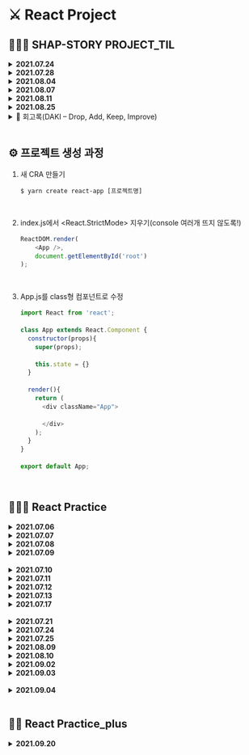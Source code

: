 # ⚔ React Project

## 🧚🏻‍♂️ SHAP-STORY PROJECT_TIL


<details>
    <summary><b>2021.07.24</b></summary><br>

- XD 상세 페이지 확정(마이페이지, 질문 게시판, 질문하기 페이지 디자인 확정)
- 인터랙션 추가 및 프로토타입 확정
    
    <br>
    페이지에 대한 이미지 예시는 아래와 같다.<br>
  <br>

    1. 마이페이지 
    <p align="center"><img src="images/mypage.JPG"></p>
  
    2. 질문 게시판 
    <p align="center"><img src="images/question_board.JPG"></p>
  
    3. 질문하기 페이지 
    <p align="center"><img src="images/question.JPG"></p>

</details>
<details>
    <summary><b>2021.07.28</b></summary><br>
    <p align="center"><img src="images/flow.JPG"></p>
    전체 플로우를 수정하고, 강의 페이지 목차 페이지를 제작하였다.<br>
    추가로 강의 페이지 컨텐츠 기획을 진행하였다. 내용은 아래와 같다.
    <br><br>

- 기초학습 ➜ 엔트리를 활용한 미로찾기 게임
- 심화학습 ➜ 초소형 컴퓨터 마이크로 비트를 이용한 알라딘의 요술램프, 배짱이 기타 만들기(makecode.microbit.org 사용)<br>
    이때 페이지 상단에서는 요술램프를 흔드는 모션을 취할 때 표정이 변하는 램프, 줄을 클릭하면 소리가 재생되는 기타를 미리 동작해 볼 수 있다.

</details>
<details>
  <summary><b>2021.08.04</b></summary><br>

- 페이지 디자인 수정 및 exports
- Event Lister 활용한 컨텐츠 미리보기 논의
<br><br>

- 추후일정(Event Listener 이용해서 알라딘의 요술램프 모션 만들기)
</details>

<details>
  <summary><b>2021.08.07</b></summary><br>

- 오류사항 수정
- 라우팅 관련 논의
- Event Listener 공부
</details>

<details>
  <summary><b>2021.08.11</b></summary><br>

  export 오류가 발생하여 각 페이지를 직접 javascript로 작성하기로 결정하였다.<br>
  대신 react의 다양한 라이브러리를 활용하여 더 다이나믹한 모션을 추가하기로 결정하였다.

1. Home_page 구현<br><br>
    - XD로 디자인한 메인페이지를 javascript로 직접 작성하였다.
    - 하단에 팀이름과 팀원 이름이 좌우로 움직이는 animation을 추가하였다.
    - 상단 Header 부분 중 contents 버튼에 hover 효과를 더해 클릭하기 전 반응을 추가하였다.
    - 시작 시 10초간 main text 가 우측에서 지정한 위치(좌측)로 이동하는 animation을 추가하였다.
    
    
</details>

<details>
  <summary><b>2021.08.25</b></summary><br>

1. basic, advanced 페이지 구현<br>

    강의 컨텐츠를 담을 기초학습, 심화학습 페이지를 구현하고 라우팅하였다.<br>
    <p align="center"><img src="images/basic_page.JPG"></p><br>
    <p align="center"><img src="images/advanced_page.JPG"></p><br><br>


2. 부트스트랩 이용에 따른 디자인 수정<br>

    부트스트랩을 설치하고 폰트 및 배치를 수정해였다.

</details>

<details>
    <summary>🥇 회고록(DAKI – Drop, Add, Keep, Improve)</summary>

<b>DROP</b><br><br>
<i>디자인 툴에 대한 이해 부족</i><br>
모각코에서는 디자인적 경험 보다는, 코딩적으로 더 넓고 깊게 학습하고 싶어 최소한의 시간을 할애하고자 하였다. 이때 변환이 용이한 XD라는 툴을 이용하게 되었는데, 툴에 대한 이해가 부족하여 예상보다 많은 시간을 투자하게 되었다.
<br>

<i>중복된 코딩</i><br>
프로젝트 초반 React를 처음 다뤄보았을 때, style만 변경하면 재사용 가능한 코딩을 중복해서 작성한 경험이 있다. 잘못되었음을 인지한 이후에는 중복된 코딩 작성을 최소화하였으나, 다음 프로젝트부터는 중복을 아예 없앨 수 있도록 할 것이다. 특히 완전하게 재사용 가능한 코딩은 component로 따로 빼 고효율을 낼 필요가 있다.

<br><br>

<b>ADD</b><br><br>
<i>발 빠른 대처</i><br>
문제 상황을 대처하는 데에 있어 미련을 남기지 않고, 부족한 부분을 빠르게 보완하고 대처할 필요가 있다. 이러한 발 빠른 대처를 통해 불필요한 시간 낭비를 막고 더 완성도 있는 결과를 만들 수 있을 것이다.
<br>

<i>소통</i><br>
프론트와 백앤드 간에 진행상황을 효과적으로 공유할 필요가 있다. 깃허브와 메신저를 이용해 서로의 업로드 상황을 살펴 볼 수는 있었으나, 기타 툴 또는 README를 잘 활용하여 서로의 진행상황을 확인하고, 필요하다면 추가로 공부할 필요가 있다.

<br><br>

<b>KEEP</b><br><br>
<i>다양한 시도</i><br>
React를 처음 배웠기 때문에 기본 문법부터 학습하였음에도 불구하고 리액트의 다양한 라이브러리를 사용할 수 있도록 노력하였다. Keyframes, eventListener, bootstrap, styled-component 등을 이용하여 더 쉽고 빠르게 다이나믹한 웹을 구현할 수 있었다.
<br>

<i>끈기있는 도전</i><br>
진행 과정 중 문제가 생겨 프론트를 처음부터 다시 구축 해야하는 상황에서 포기하거나 축소시키지 않고 최대한의 역량을 발휘하였다. 끈기있게 도전한 결과 프로젝트를 잘 마무리할 수 있었다.
<br>

<i>작업 방식에 대한 사전 논의</i><br>
협업을 진행하기 전 작업 툴(github, XD), 의존성 관리(yarn), git 관리 방식(git flow)등을 미리 의논하여 충돌을 최소화하였고 관련 문제를 적게 겪을 수 있었다.

<br><br>

<b>Improve</b><br><br>
<i>계획적인 스케줄링</i><br>
초기 계획을 잘 실행하고 마무리하기는 했으나, 더 자세하고 계획적인 스케줄링을 통해 보다 ROI가 높은 효율적 개발을 진행할 수 있을 것이라고 생각한다.
<br>

<i>클린코딩</i><br>
Naming Convention을 잘 따르고, Comments를 더 잘 작성한다면 이전보다 원활한 협업을 할 수 있을 것 같았다. 또한 변수 명에 대한 합의 과정을 거쳐 혼란이나 충돌을 막을 수 있다.
<br>

<i>풀스택</i><br>
웹을 공부하는 과정에서, 담당했던 프론트앤드 뿐만 아니라 백앤드 관련 지식도 있었다면 더 완성도 있는 개발을 진행할 수 있었다고 생각한다. 이후에는 관련한 학습을 추가로 진행해 프로젝트를 보완, 서비스 런칭을 진행하고 싶다.
</details>

<br>

## ⚙ 프로젝트 생성 과정

1. 새 CRA 만들기

   ```shell
   $ yarn create react-app [프로젝트명]
   ```
   <br>
2. index.js에서 <React.StrictMode> 지우기(console 여러개 뜨지 않도록!)
   
   ```javascript
   ReactDOM.render(
       <App />,
       document.getElementById('root')
   );
   ```
   <br>
3. App.js를 class형 컴포넌트로 수정

   ```javascript
   import React from 'react';
   
   class App extends React.Component {
     constructor(props){
       super(props);
   
       this.state = {}
     }
     
     render(){
       return (
         <div className="App">
           
         </div>
       );
     }
   }
   
   export default App;
   ```
<br>


## 🧚🏻‍♀️️ React Practice



<details>
  <summary><b>2021.07.06</b></summary><br>

1. react 학습을 위한 기본 <b>환경 세팅</b><br>

    - Visual Studio Code 설치

      settings - Terminal › External: Windows Exec의 내용을 아래와 같이 변경시켜주었으며 Terminal의 default profile을 git bash로 setting하였다.

        ```
        C:\Program Files\Git\bin\bash.exe
        ```

    - nvm 설치

      <a href="https://github.com/coreybutler/nvm-windows/releases">여기</a>에 접속하여 nvm을 설치하고, vs code에서 정상적으로 설치되었음을
      확인하였다.

        ```shell
        $ nvm -v
        ```

2. 웹의 기본 동작 개념<br>

    - 서버(response)와 클라이언트(request)?

        - 클라이언트 : 웹사이트를 보는 도구<br>
        - 서버 : html, data등의 웹사이트에 뿌려줄 요소를 만들어서 클라이언트에 json 등의 형태로 전달해줌<br>

    - 서버리스(서버가 없는게 아님. 직접 만들 필요가 없는 것!)

3. DOM

   html 단위 하나하나를 객체로 생각하는 모델을 말한다. 즉 부모-자식의 관계를 갖는 트리구조임을 의미한다.

</details>
<details>
  <summary><b>2021.07.07</b></summary><br>

1. ES6문법

   React는 javascript 라이브러리로, 자바스크립트의 표준 규약 중 가장 보편화 된 ES6 문법을 학습하였다.
   <details open>
   <summary>Class</summary><br>
    객체 단위로 코드를 그룹화하고 쉽게 재사용하기 위해 사용. Class를 통하여 내용을 정의한 후 여러차례 재사용할 수 있다.
   <br>
   
      ```javascript
      Class Cat {
          // 생성자 함수
          constructor(name)
         {
            this.name = name;
         }
         
         // 일반 함수
         showName() {
              console.log(this.name);
          }
      }
      ```

   위와 같이 클래스 내부에서는 생성자 함수 constructor을 정의하여 내부 내용을 초기화 할 수 있다. 객체를 생성할때는 <code>let cat = new Cat('Happii')</code>형태로 작성할
   수 있다. 클래스 내부의 함수는 다음과 같이 호출한다.

      ```javascript
      cat.showName();
      ```

   한편 class는 extends를 통하여 상속도 가능하다.

      ```javascript
      Class MyCat extends Cat {
      // 생성자 함수
      // ...
     
     
      // 일반 함수
      // 오버라이딩 : 상위클래스의 메소드를 재정의
         showName(){
            // super를 키워드로 사용하기
            return '내 고양이 이름은 '+super.showName()+'입니다.';
         }
      }
      ```

   이때 <code>super</code>를 사용하여 부모클래스에 대한 필드, 메소드를 참조할 수 있다.
    </details>
   <details>
   <summary>let, const의 Scope</summary><br>
   var(함수단위), let(block 단위) / const(block 단위)<br>이때 block은 if{...} 등 중괄호로 구분된 한 단위를 말한다.
   </details>
   <details>
      <summary>=, ==, ===</summary><br>

    - = : 할당
    - == : 자료형을 비교하지 않는 등차
    - === : 자료형까지 비교하는 등차
   </details>
   <details>
      <summary>Spread 연산자(...)</summary><br>
      객체 내부 요소를 객체 외부로 꺼내준다.<br>

         ```javascript
         let array = [1,2,3,4,5];
         let new_array = [...array];
         ```
   </details>
   <details>
      <summary>조건부 삼항 연산자</summary><br>
      조건 ? 참일 경우 : 거짓일 경우
   </details>


2. Array
   <details>
      <summary>map</summary><br>
      기존의 array에 연산을 하여 새로운 배열을 생성할 수 있다. 이때  원본 값은 훼손되지 않는다.
      <br>
   
      ```javascript
      const array1 = [0, 1, 2, 3];
      const array2 = array1.map((array_item) => {
        return array_item + 1;
      });
      ```      
      
      이 경우 원본배열은 그대로 [0, 1, 2, 3] 이나, 새로 생성한 배열 array2는 [1, 2, 3, 4]의 리스트를 가진다는 것을 확인할 수 있다.
   </details>
   <details>
      <summary>filter</summary><br>
      map의 경우 map을 통해 얻어낸 배열이 원본배열의 길이와 같다는 것을 알 수 있다. 원본 배열에서 필요한 요소를 filtering해 원하는 값만 가져오도록 하는 것이 filter이다.
      <br>
   
      ```javascript
      const array1 = [0, 1, 2, 3];
      const array2 = array1.filter((array_item) => {
        return array_item > 2;
      });
      ```
   
      array2는 [3]의 리스트를 가진다는 것을 알 수 있다.
   </details>
   <details>
      <summary>concat</summary><br>
      concat을 사용하여 원본 배열을 변화시키지 않으면서 두 배열을 합치거나 요소를 추가할 수 있다. 이때 concat은 중복 항목을 제거해주지 않는다는 특징이 있다.<br>
      중복 항목이 자동으로 제거되도록 하기 위하여 Set을 사용할 수 있다.
   
      ```javascript
      const array1 = [0, 1, 2, 3];
      const array2 = [3, 4, 5];
   
      const new_array = [...new Set(array1.concat(array2))]
      ```
   </details>

   <details>
      <summary>from</summary><br>
      
      ```javascript
      const my_name = "heeeon";
      const my_name_array = Array.from(my_name);
      
      console.log(my_name_array);   // ['h', 'e', 'e', 'e', 'o', 'n']
      
      // 배열 초기화
      const new_array = Array.from({length: 5}, (item, idx)=>{ return idx;});
      // 출력 결과는 길이가 5인 배열에 0부터 순서대로 삽입된 것을 확인할 수 있다.
      console.log(new_array);   // [0, 1, 2, 3, 4]
      ```

   </details>
</details>

<details>
  <summary><b>2021.07.08</b></summary><br>

   1. nvm
      ```shell
      # node 안정적인 버전 설치
      $ nvm install 12.18.4
      # node 가장 최신 버전 설치
      $ nvm install 14.13.0

      # 노드가 잘 설치되었는지 확인
      $ node -v

      # 안정적인 버전으로 바꾸기
      $ nvm use 12.18.4
      ```

2. npm & yarn

   npm(Node Package Manager)은 여러 third-party 패키지를 활용할 수 있도록 한다. 비슷하게 yarn이 있는데 npm과 yarn은 프론트엔드의 의존성을 관리하기 위한 패키지 매니저이다. 이때 npm은 node를 설치하면서 자동으로 설치되기 때문에 따로 설치하지 않아도 된다는 특징이 있다.<br><br>

   - yarn 설치하기

      ```shell
      # -g : 컴퓨터 전체에 설치
      $ npm install -g yarn

      # yarn 설치 확인
      $ yarn -v
      ```

   - yarn으로 CRA(Create React App)  설치하기 - CRA는 웹사이트 제작을 위해 필요한 패키지들의 모음이라고 할 수 있다.

      ```shell
      $ yarn add global create-react-app
      ```

3. React Project 시작

   week-1 project를 아래의 명령어로 시작한다.

   ```shell
   $ yarn create react-app week-1
   ```

   week-1 내부 폴더를 살펴보면 첫번째로 node_modules를 확인할 수 있다. 이 폴더는 앞으로 yarn으로 설치할 수많은 패키지들이 담기는 장소이다.
</details>

<details>
  <summary><b>2021.07.09</b></summary><br>

1. JSX

   리엑트에서는 하나의 html 파일(public/index.html)만 존재한다. 이러한 React의 특징으로 인해 JSX 를 통해 요소를 생성하고 렌더링 시켜 view 를 구성한다. 이때 JSX는 src/App.js와 같이 함수 안에서 return 해주는 html 태그로 view를 꾸미는데, 이를 html in js 방식이라고 하며 이를 JSX라고 부른다. 

   <br><br>
   JSX 에러 살펴보기
   
   ```shell
   # JSX 문법에 맞게 쓰이지 않음(태그 제대로 안닫힘)
   SyntaxError: Unterminated JSX contents
   
   # 태그는 하나만 반환해야 함.
   SyntaxError: Adjacent JSX elements must be wrapped in an enclosing tag.
   ```
   
   <br>
   jsx Basic Rules<br><br>

   - jsx 에서 변수 or 자바스크립트 문법을 사용할 때 중괄호를 이용한다.

      ```jsx
      const dog_name = 'happii';
      return (
         <div>
         hello {cat_name}
         </div>
      );
      ```
      <br>

   - class를 선언할 때 class 대신 className을 사용한다.

      ```jsx
      <div className="App">
      ```
   <br>

   - style

      ```jsx
      // 방법1) p 태그에서 style을 사용할때 중괄호로 묶어준다.
      <p style={{color: 'blue'}}>Blue</p>


      // 방법2) 변수로도 사용 가능하다.
      const styles = {
         color: 'blue'
      };

      return (
         <div className="App">
            <p style={styles}>orange</p>
         </div>
      );
      ```

2. Component

   웹 페이지를 구성할 때 여러 요소로 나누어서 생각할 수 있는데 이 요소를 Componet라고 한다. Component는 함수형 Component/ Clsss형 Component로 나누어질 수 있으며, 이때 이 Component를 너무 크게 쪼개면 재사용성이 떨어진다.
   <br>

   - State : Component의 데이터
   
   - Props : 부모 Component로 부터 받아온 데이터

3. CSS

   App.js에서 state를 정의하고, 이를 props로 start2.js로 전달한다. 또한 App.js에서 hw.css를 연동시켜 화면을 꾸밀 수 있다.

   ```javascript
   // App.js
   // CSS import
   import './hw.css'
   
   // 컴포넌트 넘겨주기
   render() {
         return (
         <div className="App">
           {/* <컴포넌트 명 [props 명]={넘겨줄 것(리스트, 문자열, 숫자, ...)}/> */}
           <Start2 name={this.state.name}/>
         </div>
       );
     }
   ```
   <br>
   실습 내용은 아래와 같다.
   <p align="center"><img src="images/week-1.JPG"></p>
</details>
<br>

<details>
  <summary><b>2021.07.10</b></summary><br>

1. SASS, SCSS

   SASS와 SCSS는 CSS를 더 편하게 쓸 수 있도록 도와준다. 이때 SCSS는 SASS의 3번째 버전 부터 추가된 것인데 CSS와 호환성이 개선되었다.

   ```shell
   # SASS 설치
   $ yarn add node-sass@4.14.1 open-color sass-loader classnames
   ```
   <br>
   SCSS의 주요 기능은 아래와 같다.<br>

   - Nesting 가능
   
   - 클래스명, 글자 등 상위 요소 이어쓰기 가능(& 사용)
   
      ```scss
     .App { 
        &:hover{
           background-color: bisque;
        }  
      }
      ```
     <br>

   - 변수 사용 가능
   
      ```scss
      $bgColor: #eee;
     
      .App {
         background-color: #{$bgColor};      
      }
      ```
     
2. styled-components
   
      styled-components는 CSS-in-js 라이브러리 중 하나로 컴포넌트 스타일링 기법이다. 이는 class 이름을 고민하지 않아도 된다는 점, 컴포넌트에 스타일을 적기 때문에 직관적이라는 점이 특징이다.
      <br>
      설치 방법은 아래와 같다.<br>
      
      ```shell
      $ yarn add styled-components
      ```
      <br>
      사용 방법은 아래와 같다.
      
      ```javascript
      import styled from 'styled-components';
   
      function App() {
         return (
            <div className="App">
              {/* props로 bgColor를 줘볼까요! */}
              <MyStyled bgColor를={"red"}>hello React!</MyStyled>
            </div>
         );
      }
   
      // 백틴 내부에 기존 CSS문법 사용
      const MyStyled = styled.div`
         color: #fff;
         &:hover{
           background-color: #ddd;
         }
         // 변수 받아오기 가능, 삼항연산자 사용 가능 등 기초 js 문법이 사용 가능함.
         background-color: ${(props) => (props.bgColor를 ? "red" : "purple")};
      `;
      ```
</details>

<details>
  <summary><b>2021.07.11</b></summary><br>

1. 가상 DOM

   DOM은 html 단위 하나하나를 객체로 생각하는 모델이다.
   즉 DOM은 트리 구조를 띄고 있다는 것인데, 트리 구조는 자식 노드에 수정이 발생하였을때 굉장한 비효율을 유발한다는 단점이 있다.
   <br><br>
   이때 사용하는 개념이 가상 DOM 이다. 이는 메모리 상에서 돌아가는 DOM으로 실제 수정이 일어난다고 가정하였을 때, 수정된 부분만 바꾼다는 점에서 처리가 매우 간결하다.(Facebook 에서 가상돔 사용)
   이러한 형식으로 돔을 그리고, 갈아끼우는 것을 <code>렌더링(처음 진입 시), 리렌더링(데이터 수정 시)</code>이라고 한다.

<br>
   
2. 라이프 사이클

   컴포넌트의 <code>라이프 사이클</code>이란, 컴포넌트가 렌더링을 준비하는 순간부터, 페이지가 사라질 때 까지의 순간을 말한다.
   <br>
   컴포넌트의 상태는 생성 → 수정 → 제거로 구분지을 수 있는데, 생성은 처음 컴포넌트를 불러오는 단계를 말한다. 
   이후 수정은 사용자로 인하여 데이터에 변동이 일어났을때, 부모 컴포넌트에 영향을 받았을 때(부모 컴포넌트 렌더링) 발생한다.
   즉, 아래 네가지 경우에 수정이 발생한다.
   
   - props에 변동
   
   - state가 변동
   
   - 부모 컴포넌트 update
   
   - forceUpdate()
   
   <br>
   마지막으로 제거 단계는 페이지를 이동 or 사용자로 인해 컴포넌트가 화면에서 사라지는 단계를 말한다.

   <br><br>
   <b>📕 라이프 사이클 함수</b><br>
   클래스형 컴포넌트에서만 사용할 수 있다.
   
   - constructor() : 생성자 함수, 컴포넌트 생성시 가장 처음 호출됨
   - render() : 컴포넌트 모양 정의
   - componentDidMount() : 리렌더링 할때는 실행되지 X, 첫번째 렌더링을 마친 후에만 실행된다.
   - componentDidUpdate(prevProps,  e, snapshot) : 리렌더링 후 실행되며, 업데이트 되기 전 props와 state를 저장하고 있다.
   - componentWillUnmount() : 컨포넌트가 DOM에서 제거될 때 실행
</details>

<details>
  <summary><b>2021.07.12</b></summary><br>

1. Ref

   돔이 그려지기 이전에, 페이지의 어떤 내용을 가져오기 위해서는 react 요소에서 가져올 수 있다. React 요소를 가지고 오는 방법은 아래와 같다.(createRef() 사용)
   
   ```javascript
   // constructor() 아래 문장 작성
   class App extends React.Component {
     constructor(props) {
       super(props);
       this.text = React.createRef();
     }
     
     render() {
       return (
         <div className="App">
             <input type="text" ref={this.text} />
         </div>
       );
     }
   }
   ```
   <br>
   Ref와 Dom 관련한 자세한 사항은 <a href="https://ko.reactjs.org/docs/refs-and-the-dom.html">
   React 공식 문서</a>에서 확인할 수 있다.

</details>

<details>
  <summary><b>2021.07.13</b></summary><br>

1. State 관리

   데이터는 단방향적 흐름을 갖는다.(부모 -> 자식 방향으로만 넘겨줌)
   <br><br><br>
       <b>a. 클래스형 컴포넌트에서 state 관리(setState() 사용)</b>
       <br>
       setState()를 이용하여 state의 상태를 변경해줄 수 있다.<br>
       class App 내부 this.state 딕셔너리에 count = 3으로 정의되어있다고 가정하자.
       함수 addSquare가 실행되었을 때 count를 1씩 증가시키기 위해서는 아래와 같이 작성할 수 있다.
       
   ```javascript
   constructor(props){
       super(props);
   
       this.state = {
         count: 3,
       }
   }
   
   addSquare = () => {
       this.setState({count: this.state.count + 1});
       console.log('add')
   }
   ```
   <br><br>

   ++ 배열 초기화 하기<br>
   
   ```javascript
   Array.from({length: 3}, (v, i) => (i));  // [0, 1, 2]로 초기화
   ```
   <br><br>
   <b>b. 함수형 컴포넌트에서 state 관리(useState() 사용)</b><br><br>
   기존 함수형 컴포넌트는 dump components로 state를 사용할 수 없었다.
   이때 react hooks를 사용하면 state를 가질 수 있다.
   <br><br>
   Square.js에서 <code>const Square = (props) => {...}</code> 내부에 아래와 같이 선언하여 state를 관리할 수 있다.

   ```javascript
   // const [state로 쓸 변수, 바꿔줄 함수] = React.useState(state로 사용하는 변수 초기화);
    const [count, setCount] = React.useState(3);
   ```
   <br>
   즉, count라는 변수를 setCount()라는 함수로 관리한다는 것인데, 실제 사용하는 방법은 아래와 같다.

   ```javascript
    const addSquare = () => {
        setCount(count + 1);
    }
   ```

   <br>
   <code>const [count, setCount] = React.useState(3);</code>를 선언한 이후부터 count와 setCount를 사용할 수 있다.
</details>


<details>
  <summary><b>2021.07.17</b></summary><br>

   1. Event Listener
   
      event를 많이 알고 있으면 생동감 있는 웹사이트를 제작할 수 있다.
      keyboard event, mouse event 등 다양한 Event Lister를 <a href="https://developer.mozilla.org/ko/docs/Web/Events">
      여기</a>에서 확인할 수 있다.
      <br><br> 이벤트 리스너는 등록해놓은 돔 객체가 사라질 때, 더이상 필요 없어지기 때문에
      componentWillUnMount에서 Event Lister 구독을 해제해 줘야한다.
      <br><br>
   
      <i><b>Event Listener 구독 순서<br></b></i><br>
      a. Ref 잡기(DOM에 접근하기 위하여)<br>
      b. Event 정하기<br>
      c. 함수 만들기(ex. mouseover 이벤트가 일어났을 때 어떤 행동을 해주겠다를 함수로 표현)<br>
      d. componentDidMount()에 등록<br>
      e. 컴포넌트가 사라졌을 때 구독 해제하기 위하여 componentWillUnmount()에서 처리
   
      ```javascript
      // c. 함수 만들기 - hoverEvent 함수 생성
      hoverEvent = (e) => {
              console.log(e);
              console.log(e.target);
      
              e.target.style.background = "#eee";
          }
      
      // d. componentDidMount()에 등록
      componentDidMount() {
           this.div.current.addEventListener("mouseover", this.hoverEvent);
      }
      
      // e. componentWillUnmount()에서 구독 해제
      componentWillUnmount() {
           this.div.current.removeEventListener("mouseover", this.hoverEvent);
      }
      ```

   
</details> 
<br>
<details>
  <summary><b>2021.07.21</b></summary><br>
    
> route_ex

<br>
1. 라우팅

- SPA(Single Page Application) : 서버에서 주는 html이 1개인 애플리케이션

   html을 하나만 준다는 점에서 사용성을 증가시킨다.
   (SPA 방식이 아닌) 페이지를 이동할 때마다 서버에서 주는 html로 화면을 바꾸는 방식의 경우 상태 유지가 어려우며, 불필요한 부분까지 불러온다는 비효율을 초래한다.
   <br>한편, SPA 방식은 처음에 모든 컴포넌트를 받아와야하기 때문에 도입 시 로딩이 느리다는 단점을 가지고 있다.
  <br>
  

- 라우팅 : 브라우저 주소에 따라 다른 페이지를 보여주는 것

   SPA에서 주소를 옮기는 방법? ➜ 라우팅 라이브러리(react-router-dom)를 이용하여 주소를 옮길 수 있다.
   
   ```shell
   # react-router-dom 설치
   $ yarn add react-router-dom
   ```  
   
  <br>
   react-route-dom <a href="https://reactrouter.com/web/example/basic">
  공식 문서</a>를 확인해 보면, 아래와 같이 import 해줌으로써 react-route-dom을 쉽게 이용할 수 있다.<br>
   
  ```javascript
   import React from "react";
   import {
     BrowserRouter as Router,
     Switch,
     Route,
     Link
   } from "react-router-dom";
   ```
   <br><br>
  
<b><i>⭐ 라우팅 처리 절차 : < Link/ > 사용</i></b><br>
  
  1. index.js에 BrowserRouter 적용하기
          
      ```javascript
      ReactDOM.render(
        <BrowserRouter>
          <App />
        </BrowserRouter>,
        document.getElementById("root")
      );
      ```
         
     <br>
      
  2. 세부 화면 만들기


  3. App.js에서 Route 적용하기
     
      ```javascript
      // 넘겨줄 props가 없을 때
      <Route path="주소[/home 처럼 /와 주소를 적어요]" component={[보여줄 컴포넌트]}/>
      
      // 넘겨줄 props가 있을 때
      <Route path="주소[/home 처럼 /와 주소를 적어요]" render={(props) => (<BucketList list={this.state.list} />)} />
      ```
       
      <br>
  4. exact 적용하기 - 중복 주소 처리
       
      ```javascript
      <Route path="/" exact component={Home} />
      ```
          
      <br>
  5. URL 파라미터 사용하기
       
      ```javascript
      // 파라미터 주기 - APP.js
      <Route path="/cat/:cat_name" component={Cat}/>
      
      // 파라미터 사용하기 - Cat.js
      const Cat = (props) => {
          console.log(props.match);
          return(<div>내 고양이 이름은 {props.match.params.cat_name}에요!</div>)
      }
      ```
      
      <br>
6. 링크 이동 시키기
    ```javascript
    <Link to="주소">[텍스트]</Link>
    ```
 <br>

✔ 추가로 withRouter를 추가해 함수를 통한 라우팅도 가능하다.

```javascript
// App.js - import 부분에 추가
import { withRouter } from "react-router";

// App.js - 내보내는 부분에서 withRouter로 감싸기
export default withRouter(App);
```

<br> App.js에서 이전페이지로 이동하는 버튼을 다음과 같이 추가할 수 있다.

```javascript
<button onClick={()=>{
  // goBack()은 뒤로가기 예요.
  this.props.h
    
    istory.goBack();
}}>뒤로가기
</button>
```

<br>

- Switch

    > bucket_list/App.js
    
    사용자 입장에서 잘못된 주소를 입력하였을 때 별도의 안내가 없다면, 페이지가 없다고 생각하기 쉽다.
    이를 위하여 다른 경로를 입력하였을 때 안내를 위한 페이지로 분기하도록 하는 것은 웹서비스에서 중요한 부분이다.
    그러나 이 경우에 if 문을 사용하기는 적절하지 않다. 이럴 때 Switch 를 사용할 수 있다.
    
    ```javascript
    <Switch>
        // 전달 인자가 있을 때 라우팅
        <Route path="/" exact render={(props)=><BucketList history={this.props.history} list={this.state.list} />}/>
        // 전달 인자가 없을 때 라우팅
        <Route path="/details" component={Details}></Route>
        
        // 스위치 문 내부에서 경로를 지정하지 않은 Route
        // => 위에서 route한 주소 외에 모든 주소는 이 문장에서 정의한 페이지로 이동한다.
        <Route component={NotFound}/>
    </Switch>
    ```

    
</details>

<details>
    <summary><b>2021.07.24</b></summary><br>

1. 리덕스

    리덕스는 상태관리 관련한 라이브러리이다. 이때 상태 관리란 컴포넌트의 데이터를 관리하는 것을 말한다. 
   공식문서는 <a href="https://ko.redux.js.org/introduction/getting-started/">여기</a>에서 확인할 수 있다.
    
    ```shell
    $ yarn add redux react-redux
    ```
   
    <br>
    이는 부모-자식 관계와 동떨어진 어떤 위치에 데이터를 몰아 넣고,
    전역으로 사용할 수 있다.(전역으로 저장해 놓은 데이터 모음을 아무데서나 참조 가능하다.)

    <br><br>
    <b><i>⭐ 리덕스 기본 용어</i></b><br><br>
   
    - State : 리덕스에서 저장하고 있는 상태값(딕셔너리 형태)
    - Action : 데이터에 수정이(상태 변화) 필요할 때 발생.
    - ActionCreator : 액션을 만들기 위한 함수
    - Reducer : 리덕스에 저장된 상태를 변경하는 함수<br>
      (컴포넌트들이 데이터를 바꾸고 싶은 순간 Action 생성 함수 호출함 ➜
      Action 반환 ➜ Reducer이 지금 리덕스에 들어가 있는 현재 상태의 액션 객체를 받음 ➜ 새로운 데이터를 만듬 ➜ return)
      <br>`+ 리듀서는 순수한 함수여야 한다.` 
    - Store : 우리가 데이터를 볼 수 있게 만들어줌. 
      리덕스를 프로젝트에 적용하기 위해 생성(딕셔너리 형태)
        
        1. 단일 스토어 규칙 - 한 프로젝트에 하나의 store
      
        2. store의 state는 action으로만 변경 가능함.</b>)
       
    - dispatch : 액션을 발생시키는 역할. `dispatch(action);`와 같이 호출할 수 있다.
    
</details>

<details>
    <summary><b>2021.07.25</b></summary><br>

1. 리덕스를 통한 리액트 상태관리
    자식 컴포넌트는 부모 컴포넌트의 state를 조작할 수 없으며(단방향적 흐름), 다른 하위 노드에 데이터를 전달하는 것 역시 불가능하다. 
   그렇기 때문에 리덕스가 필요한데, `리덕스 상태관리 흐름`은 아래와 같다.<br><br>
   
    1. 리덕스 Store을 컴포넌트에 연결한다.
    2. 컴포넌트에서 상태 변화가 필요할 때 Action을 호출한다.
    3. Reducer을 통해서 새로운 상태 값을 만든다.
    4. 새 상태 값을 Store에 저장한다.
    5. 컴포넌트는 새로운 상태 값을 받아온다.(리렌더링 필요 - ∵ props를 통해 다시 받아와서)

<br><br>

2. 리덕스 적용<br><br>
    - 덕스 구조 : 리덕스를 사용할때 보통 action, actionCreator, reducer을 분리해서 작성한다.(기능으로 묶어서 작성)
    
        <br>
    - 모듈 만들기
      
        1. src> redux 폴더> moduels 폴더 생성
        2. Action : 액션 정의
        3. initialState : 초기 상태 값 정의
        4. Action Creator : 액션 생성 함수 작성
        5. Reducer : 리듀서 작성
        6. Store : redux 폴더 하위에 configStore.js 파일 생성 후 스토어 만들기
    
</details>



<details>
  <summary><b>2021.08.09</b></summary><br>

> quiz/

- 랭킹화면 만들기
    
- 라우팅
  
    라우팅을 위해 아래 패키지를 설치한다.
    <br>
    ```shell
    $ yarn add react-router-dom
    $ yarn add redux react-redux
    ```
    <br>
    index.js에서 BrowserRouter을 import하고 적용시켜준다.<br>
    이후 App.js에서 Route, Switch를 import한 후 아래와 같이 라우팅을 진행한다.<br>

    ```javascript
    <Switch>
        <Route path="/quiz" component={Quiz} />
        <Route path="/" exact component={Start} />
        <Route path="/score" component={Score} />
        <Route path="/message" component={Message} />
        <Route path="/ranking" component={Ranking} />
    </Switch>
    ```
    <br>

- 리덕스에 데이터 넣기

</details>

<details>
  <summary><b>2021.08.10</b></summary><br>

1. keyframes<br>
    keyframes는 styled-components 하위 요소로, 웹 애니메이션을 구현할 때(transition, animation) 자주 사용한다.<br>
    애니메이션은 javascript로도 구현이 가능하나, 완전히 CSS 스타일적으로는 keyframes의 transition, animation을 많이 사용한다. 
    
    - transition : 단순한 효과를 줄때 사용 - elements 상태변화
    - animation : 다이나믹한 효과를 줄 때 사용
    
    <br><br>
    ✔ 원모양 view를 상하로 움직이는 애니메이션을 만들어 보자.<br><br>
   
    new project 생성 후 styled-components를 설치한다.<br>
    이후 애니메이션을 정의하고, view를 생성한다. 이때 애니메이션 정의가 view 하단에 위치하는 경우
    <code>ReferenceError: Cannot access 'move' before initialization</code> 에러를 발생시키므로 먼저 정의될 수 있도록 유의해야한다.
    <br> 자세한 내용은 아래와 같다.<br>
   
    ```javascript
   // 애니메이션 정의
    const move = keyframes`
        0%{
            top : 20px;
        }
        
        50%{
            top: 200px;
        }
        
        100%{
            top:20px;
        }
    `;
    
   // 원 모양 뷰 정의
    const Box = styled.div`
        width: 150px;
        height: 150px;
        background-color: green;
        border-radius:150px;
        position: absolute;
        top: 20px;
        left: 20px;
  
        animation: ${move} 2s 1s infinite;
    `;
    ```
   <br><br><br>
    ✔ bucket_list에 프로그래스 바 추가하기<br><br>
   
    - (redux/modules/bucket.js) 리덕스 상태 값 변경 ➜ list에서 dictionary 형태로 변경(완료 값 true, false로 저장하기 위해)
    - (busketList.js) 완료하기 버튼 생성, 완료한 항목 색깔 변경하기
    - (Progress.js) 프로그래스 바 뷰를 생성한 후 기능 추가
    - (추가) ➜ (Progress.js) <code>transition: width 1s;</code> 문장을 추가하여 프로그래스 바의 변화를 조금 더 부드럽게 조작할 수 있다.
<br><br>
      
2. 스크롤바 움직이기<br>

    windows.scrollTo()를 사용해서 스크롤이 있을 때 특정 위치로 이동할 수 있다.
    <br>
    
    ```javascript
    // x, y 위치로 이동하기
     window.scrollTo(x, y)
    // ex. 제일 위로 이동하는 경우 아래와 같이 작성할 수 있다.
     window.scrollTo(0, 0)
    
    // 이때 이동을 부드럽게 설정하기 위해, behavior 속성을 smooth로 지정할 수 있다.
     window.scrollTo({top:0, left:0, behavior: "smooth"})
    ```
   
<br>

3. bucket_list 프로젝트 디자인 수정<br>

    progress bar 디자인, 버튼 디자인, 색상 등을 자유롭게 변경해본다. 실습 결과는 아래와 같다.

    - 메인페이지(bucket_list/src/App.js, BucketList.js, Progress.js)<br>
    
    <p align="center"><img src="images/bucket_list_main.JPG"></p><br><br>
   
    - details 페이지(bucket_list/src/Details.js)<br>
    
   <p align="center"><img src="images/bucket_list_details.JPG"></p><br><br>
<br>
</details>

<details>
    <summary><b>2021.09.02</b></summary><br>

1. 서버와 서버리스
    
    웹은 서버-클라이언트간에 requests, responses을 통해 동작한다.<br><br>
   
    - 클라이언트는 서버에 requests해서 받은 내용을 화면에 보여주는 역할을 한다.
    - 서버는 데이터 관리, 분산 처리(user가 많을 때 나눠서 관리 or 데이터 분산 처리 등), 웹어플리케이션(와스) 동작, 이미지 서버 등
   다양한 역할을 한다.
      
    <br>이때 서버리스(serverless)를 이용할 수 있는데, 서버리스란 서버를 관리할 필요가 없는 모델을 말한다.
    즉 누군가가 구축해둔 서버의 일부를 빌려 쓸 수 있다는 것인데, 인프라를 구축하고, 서버 스펙을 고민할 필요가 없다는 장점이있다.

<br>

2. Firebase

    Firebase는 서버리스 서비스 중 하나인데 BaaS(Backend as a Service - 백앤드를 서비스 형태로 빌려올 수 있는 것) 중 하나라고도 표현할 수 있다.
    예를들어 Firebase는 데이터 베이스, 소셜 서비스 연동, 파일 시스템 등을 API 형태로 제공해준다.
   <br><br>
   
    - FireStore 이란?
        
        FireStore는 Firebase에 포함되어 있는 서비스 중 하나로 realtime-database를 제공한다. 이때 유연하고 확장 가능한 `NoSQL` 클라우드 데이터베이스라는 특징이 있다.<br>
        <br>
        - Collection : Document의 집합
        - Document: JSON 형식으로 데이터를 저장
    
    <br><br>
    
    - FireStore 설정 방법
    <br><br>
    
        1. Firebase 사이트에서 프로젝트 생성 후, 생성된 프로젝트 클릭
        2. Cloud Firestore 추가
        3. 데이터베이스 만들기 클릭
        4. 보안규칙 설정(테스트 모드에서 시작)
        5. Cloud Firestore 위치 설정(asia-northeast2)
    
    <br>
    위의 방법으로 FireStore 설정이 완료되면 대시보드에서 FireStore로 데이터 삽입이 가능하다.(빌드/firestore Database → 컬렉션 시작 → 컬렉션 생성, 문서ID와 필드값 삽입)


</details>

<details>
    <summary><b>2021.09.03</b></summary><br>

1. 리액트에 Firebase 연동하기<br><br>

    - 파이어베이스 패키지 설치<br>
      
        ```shell
      # 패키지 업데이트 전 버전 설치
        $ yarn add firebase@8.10.0
        ```
      <br>
      
    - config 가져오기<br>
    
        firebase 대시보드에서 웹버튼 클릭하고 앱을 등록한다. 
        등록이 완료된 후 Firebase SDK 추가가 뜨면 firebaseConfig 내용만 복사해 아래 firebase.js 내부 firebaseConfig 부분에 추가해준다.
        firebase.js 파일 생성 과정은 토글 버튼을 눌러 자세히 확인할 수 있다.
        <br><br>
      
        <details><summary>src 폴더 하위에 firebase.js 파일 생성</summary>
        
        ```javascript
        import firebase from "firebase/app";
        import "firebase/firestore";
        
        const firebaseConfig = {
            // config 정보 추가
        };
        
        // firebaseConfig 정보로 firebase 시작
        firebase.initializeApp(firebaseConfig);
        
        // firebase의 firestore 인스턴스를 변수에 저장
        const firestore = firebase.firestore();
        
        // 필요한 곳에서 사용할 수 있도록 내보내기
        export { firestore };
        ```
        </details>
    
        <br>firebase와 리액트가 연동되면 App.js에서 아래 내용을 import시켜 firebase.js에서 내보낸 데이터를 가져올 수 있다.
        <br>
        ```javascript
        // App.js
        import { firestore } from "./firebase";
        ```
        <br>
      
        componentDidMount에서 console을 찍어 데이터를 불러올 수 있다. 자세한 내용은 아래와 같다.
        <br>
        ```javascript
        componentDidMount() {
            const bucket = firestore.collection("bucket");
        
            // 비동기 작업 -> .then : 비동기 작업이 끝나면 then 내부 실행
            bucket.doc("bucket_item2").get().then((doc) => {
                if (doc.exists) {
                    console.log(doc);
                    console.log(doc.data());
                    console.log(doc.id);
                }
                console.log(doc.exists);
            });
        
        
            // bucket collection 전체 가져오기
            bucket.get().then(docs => {
                let bucket_data = [];
        
                docs.forEach((doc) => {
                    if(doc.exists){
                        bucket_data = [...bucket_data, {id : doc.id, ...doc.data()}]
                    }
                });
                console.log(bucket_data);
            });
        }
        ```
        <br>
    
<br>

2. FireStore 데이터 조작<br>

    ⁂ 공식문서는 <a href="https://firebase.google.com/docs/firestore?authuser=0#key_capabilities">
    링크</a>를 통해 확인할 수 있다.
    <br><br>   

    - 데이터 삽입하기
    <br>
    ```javascript
    // App.js
    bucket.add({text: "캘리그라피 배우기", completed: false})
    ```
   <br>

    - 데이터 수정하기
    <br>
    ```javascript
    // App.js
    // 삭제할 id를 지정
    bucket.doc("bucket_item1").update({text: "수영 배우기2"})
    ```
   <br>

    - 데이터 삭제하기
    <br>
    ```javascript
    // App.js
    // 삭제할 id를 지정
    bucket.doc("bucket_item2").delete()
    ```
   <br>
        
        
</details>
<br>

<details>
    <summary><b>2021.09.04</b></summary><br>

1. Redux에서 FireStore 데이터 다루기<br><br>

    FireStore 에서 데이터를 가져올때는 비동기 통신을 하는데,
    리덕스는 이러한 비동기 통신을 하기 위해 미들웨어를 설치해야한다.<br>
   
    이때 미들웨어란 기존에 리덕스 데이터를 수정할 때 `액션이 디스패치된 후 → 리듀서에서 처리`하던 과정 사이에 미리 사전 작업을 할 수 있도록 해주는 중간다리를 말한다.(액션이 일어나고 → `미들웨어가 할 일 하기` → 리듀서에서 처리)<br>
    설치 방법은 아래와 같다.
    <br>
    ```shell
    $ yarn add redux-thunk
    ```
    <br>
    
    - redux-thunk
    
        원래 액션 생성 함수는 객체를 반환하지만, redux-thunk는 객체 대신 함수(액션 생성 함수)를 반환할 수 있게 해준다. 이를 통해 특정 액션이 발생하기 전에 조건을 주거나, 어떤 행동을 사전에 처리할 수 있도록 도와준다.
    
<br>

2. 머테리얼 UI<br><br>

    머테리얼 UI란, 부트스트랩처럼 이미 만들어진 UI를 가져와서 사용할 수 있는 UI framwork이다. 
    앞서 사용한 styled-components를 쓰는 것 처럼 간편하게 사용할 수 있다. 설치는 아래와 같으며 사용 방법은 <a href="https://material-ui.com/">공식 문서</a>를 통해 쉽게 익힐 수 있다.
    <br>
   
    ```shell
    $ yarn add @material-ui/core @material-ui/icons
    ```

<br>

3. 페이지 가리기<br>

    > bucket_list/src/Spinner.js

    페이지를 새로고침 했을 때, 파이어스토어의 데이터가 바로 보이는 것이 아니라 리덕스에 넣어놓은 initial state(가짜 데이터)가 보였다가 로딩되는 것을 볼 수 있다.
    이외에도 수정, 추가 버튼 클릭/ 여러번 API를 호출하는 현상을 방지하기 위해 페이지를 의도적으로 가려 원하는 부분만 보여줄 수 있도록 설정할 수 있다. 
    이렇게 화면을 가려주는 것을 `로딩스피너`라고 한다.

<br>

4. AWS S3 버킷<br><br>

    S3(Simple Storage Service)는 단순 스토리지 서비스로 이미지나 파일을 저장할 수 있다, 또한 html, css, js 같은 정적 자원을 올리고, 정적 웹사이트를 호스팅할 수 있다.
    이때 정적 웹 사이트란 서버 측 스크립트(PHP, JSP, ASP)를 사용하지 않고 html, js, css와 같은 정적 자원으로만 이루어진 웹 사이트를 말한다.
</details>
<br/>

## 👸🏻 React Practice_plus
<details>
    <summary><b>2021.09.20</b></summary><br>
</details>
